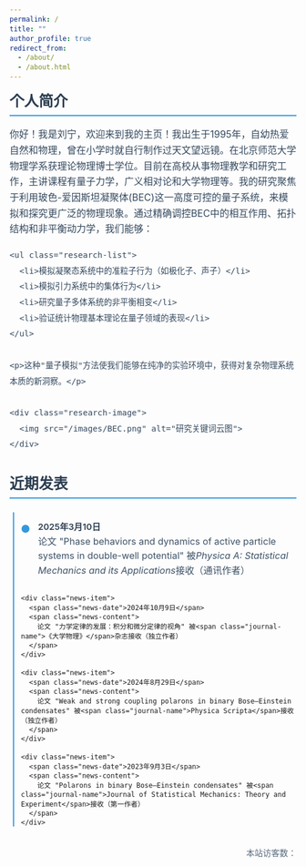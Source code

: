 ```yaml
---
permalink: /
title: ""
author_profile: true
redirect_from: 
  - /about/
  - /about.html
---
```


<style>
  .section {
    margin-bottom: 2.2rem;
  }
  
  /* 与CV页面一致的蓝色标题分割线 */
  .section-title {
    margin: 0 0 1.2rem 0;
    font-size: 1.6rem;
    color: #2c3e50;
    padding-bottom: 0.5rem;
    border-bottom: 2px solid #3498db;
  }
  
  .about-content {
    line-height: 1.65;
    font-size: 1.05rem;
    color: #34495e;
  }
  
  .research-image {
    text-align: center;
    margin: 1.6rem auto;
    max-width: 70%;
  }
  
  .research-image img {
    max-width: 100%;
    height: auto;
    border-radius: 4px;
    display: block;
  }
  
  /* 保留时间线设计 */
  .news-container {
    position: relative;
    padding-left: 20px;
    margin-top: 1.5rem;
  }
  
  .news-container::before {
    content: '';
    position: absolute;
    left: 6px;
    top: 0;
    bottom: 0;
    width: 2px;
    background: #3498db;
  }
  
  .news-item {
    position: relative;
    padding: 0.8rem 0 0.8rem 30px;
    margin-bottom: 0.5rem;
  }
  
  .news-item::before {
    content: "";
    position: absolute;
    left: -1px;
    top: 20px;
    width: 14px;
    height: 14px;
    border-radius: 50%;
    background: #3498db;
    border: 2px solid white;
  }
  
  .news-date {
    font-weight: 600;
    color: #2c3e50;
    display: block;
    margin-bottom: 0.25rem;
    font-size: 0.95rem;
  }
  
  .news-content {
    font-size: 1.02rem;
    color: #3d5266;
    line-height: 1.55;
  }
  
  .journal-name {
    font-style: italic;
  }
  
  .visitor-counter {
    text-align: right;
    margin: 1.8rem 0;
    font-size: 0.92rem;
    color: #5a6c7d;
  }
  
  .research-list {
    padding-left: 1.6rem;
    margin: 1rem 0;
  }
  
  .research-list li {
    margin-bottom: 0.6rem;
    font-size: 1.03rem;
  }
</style>

<div class="section">
  <h2 class="section-title">个人简介</h2>
  
  <div class="about-content">
    <p>你好！我是刘宁，欢迎来到我的主页！我出生于1995年，自幼热爱自然和物理，曾在小学时就自行制作过天文望远镜。在北京师范大学物理学系获理论物理博士学位。目前在高校从事物理教学和研究工作，主讲课程有量子力学，广义相对论和大学物理等。我的研究聚焦于利用玻色-爱因斯坦凝聚体(BEC)这一高度可控的量子系统，来模拟和探究更广泛的物理现象。通过精确调控BEC中的相互作用、拓扑结构和非平衡动力学，我们能够：</p>
    
    <ul class="research-list">
      <li>模拟凝聚态系统中的准粒子行为（如极化子、声子）</li>
      <li>模拟引力系统中的集体行为</li>
      <li>研究量子多体系统的非平衡相变</li>
      <li>验证统计物理基本理论在量子领域的表现</li>
    </ul>
    
    <p>这种"量子模拟"方法使我们能够在纯净的实验环境中，获得对复杂物理系统本质的新洞察。</p>
    
    <div class="research-image">
      <img src="/images/BEC.png" alt="研究关键词云图">
    </div>
  </div>
</div>

<div class="section">
  <h2 class="section-title">近期发表</h2>
  
  <div class="news-container">
    <div class="news-item">
      <span class="news-date">2025年3月10日</span>
      <span class="news-content">
        论文 "Phase behaviors and dynamics of active particle systems in double-well potential" 被<span class="journal-name">Physica A: Statistical Mechanics and its Applications</span>接收（通讯作者）
      </span>
    </div>
    
    <div class="news-item">
      <span class="news-date">2024年10月9日</span>
      <span class="news-content">
        论文 "力学定律的发展：积分和微分定律的视角" 被<span class="journal-name">《大学物理》</span>杂志接收（独立作者）
      </span>
    </div>
    
    <div class="news-item">
      <span class="news-date">2024年8月29日</span>
      <span class="news-content">
        论文 "Weak and strong coupling polarons in binary Bose–Einstein condensates" 被<span class="journal-name">Physica Scripta</span>接收（独立作者）
      </span>
    </div>
    
    <div class="news-item">
      <span class="news-date">2023年9月3日</span>
      <span class="news-content">
        论文 "Polarons in binary Bose–Einstein condensates" 被<span class="journal-name">Journal of Statistical Mechanics: Theory and Experiment</span>接收（第一作者）
      </span>
    </div>
  </div>
</div>

<div class="visitor-counter">
  <span id="busuanzi_container_site_uv">本站访客数：<span id="busuanzi_value_site_uv"></span></span>
</div>

<script async src="//busuanzi.ibruce.info/busuanzi/2.3/busuanzi.pure.mini.js"></script>
